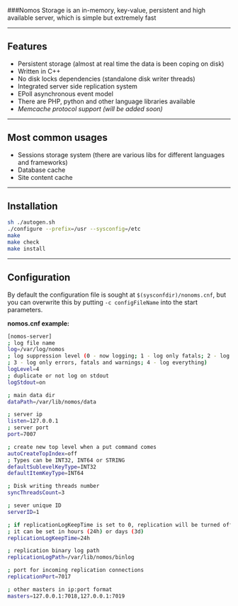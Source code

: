 ###Nomos Storage is an in-memory, key-value, persistent and high available server, which is simple but extremely fast

***
## Features

* Persistent storage (almost at real time the data is been coping on disk)
* Written in C++
* No disk locks dependencies (standalone disk writer threads)
* Integrated server side replication system
* EPoll asynchronous event model
* There are PHP, python and other language libraries available
* _Memcache protocol support (will be added soon)_

***
## Most common usages

* Sessions storage system (there are various  libs for different languages and frameworks)
* Database cache
* Site content cache

***
## Installation
```bash
sh ./autogen.sh
./configure --prefix=/usr --sysconfig=/etc
make
make check
make install
```

***
## Configuration

By default the configuration file is sought at `$(sysconfdir)/nonoms.cnf`, but you can overwrite this by putting 
`-c configFileName` into the start parameters.

**nomos.cnf example:**

```bash
[nomos-server]
; log file name
log=/var/log/nomos
; log suppression level (0 - now logging; 1 - log only fatals; 2 - log only fatals and errors;
; 3 - log only errors, fatals and warnings; 4 - log everything)
logLevel=4
; duplicate or not log on stdout
logStdout=on

; main data dir
dataPath=/var/lib/nomos/data

; server ip
listen=127.0.0.1
; server port
port=7007

; create new top level when a put command comes
autoCreateTopIndex=off
; Types can be INT32, INT64 or STRING
defaultSublevelKeyType=INT32
defaultItemKeyType=INT64

; Disk writing threads number
syncThreadsCount=3

; sever unique ID
serverID=1

; if replicationLogKeepTime is set to 0, replication will be turned off
; it can be set in hours (24h) or days (3d)
replicationLogKeepTime=24h

; replication binary log path
replicationLogPath=/var/lib/nomos/binlog

; port for incoming replication connections
replicationPort=7017

; other masters in ip:port format
masters=127.0.0.1:7018,127.0.0.1:7019
```
